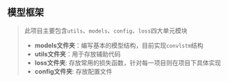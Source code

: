 <!--
 * @Author: your name
 * @Date: 2021-09-08 11:12:59
 * @LastEditTime: 2021-09-08 15:36:12
 * @LastEditors: Please set LastEditors
 * @Description: In User Settings Edit
 * @FilePath: \A模型框架\ReadMe.md
-->
## 模型框架
> 此项目主要包含`utils`、`models`、`config`、`loss`四大单元模块
> + **models文件夹**：编写基本的模型结构，目前实现`convlstm`结构
> + **utils文件夹**：用于存放辅助代码
> + **loss文件夹**: 存放常用的损失函数，针对每一项目则在项目下具体实现
> + **config文件夹**: 存放配置文件 
